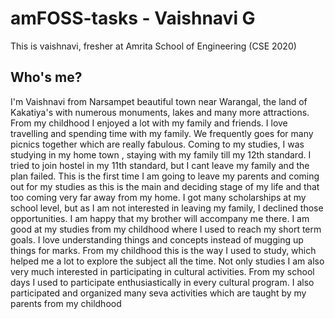 # amFOSS-tasks - Vaishnavi G
This is vaishnavi, fresher at Amrita School of Engineering (CSE 2020)
## Who's me?
I'm Vaishnavi from Narsampet beautiful town near Warangal, the land of Kakatiya's with numerous monuments, lakes and many more attractions. From my childhood I enjoyed a lot with my family and friends. I love travelling and spending time with my family. We frequently goes for many picnics together which are really fabulous. Coming to my studies, I was studying in my home town , staying with my family till my 12th standard. I tried to join hostel in my 11th standard, but I cant leave my family and the plan failed. This is the first time I am going to leave my parents and coming out for my studies as this is the main and deciding stage of my life and that too coming very far away from my home. I got many scholarships at my school level, but as I am not interested in leaving my family, I declined those opportunities. I am happy that my brother will accompany me there. I am good at my studies from my childhood where I used to reach my short term goals. I love understanding things and concepts instead of mugging up things for marks. From my childhood this is the way I used to study, which helped me a lot to explore the subject all the time. Not only studies I am also very much interested in participating in cultural activities. From my school days I used to participate enthusiastically in every cultural program. I also participated and organized many seva activities which are taught by my parents from my childhood
